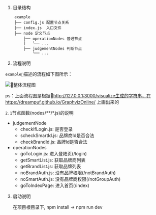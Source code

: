 1. 目录结构

```
    example
    ├── config.js 配置节点关系
    ├── index.js  入口文件
    ├── node 定义节点
        ├── operationNodes 普通节点
        |   └── ...
        ├── judgementNodes 判断节点
            └── ...
```

2. 流程说明

`example`描述的流程如下图所示：

![整体流程图](https://img.alicdn.com/tfs/TB1tAQPf_tYBeNjy1XdXXXXyVXa-676-778.png)

ps：上面流程图是根据http://127.0.0.1:3000/visualize生成的字符串，在 https://dreampuf.github.io/GraphvizOnline/ 上画出来的

`2.1`节点函数(nodes/**/*.js)的说明

- judgementNode
  - checkIfLogin.js: 是否登录
  - scheckSmartId.js: 品牌商Id是否合法
  - checkBrandId.js: 品牌Id是否合法
- operationNodes
  - goToLogin.js: 进入登陆页(/login)
  - getSmartList.js: 获取品牌商列表
  - getBrandList.js: 获取品牌列表
  - noBrandAuth.js: 没有品牌权限(/notBrandAuth)
  - noSmartAuth.js: 没有品牌商权限(/notGroupAuth)
  - goToIndexPage: 进入首页(/index)


3. 启动说明

    在项目根目录下, npm install  ->  npm run dev

